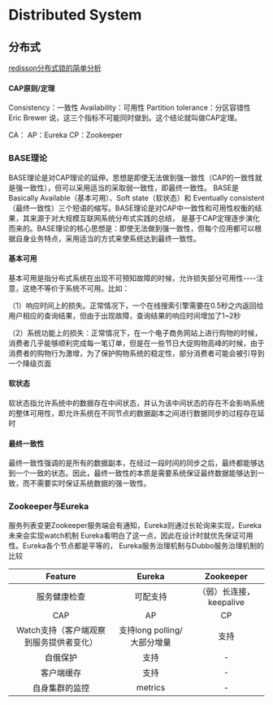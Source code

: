 # Distributed System
<!-- @author DHJT 2019-08-01 -->

## 分布式
[redisson分布式锁的简单分析](https://www.jianshu.com/p/d6e9b101f063)

#### CAP原则/定理
Consistency：一致性
Availability：可用性
Partition tolerance：分区容错性
Eric Brewer 说，这三个指标不可能同时做到。这个结论就叫做CAP定理。

CA：
AP：Eureka
CP：Zookeeper

### BASE理论
BASE理论是对CAP理论的延伸，思想是即使无法做到强一致性（CAP的一致性就是强一致性），但可以采用适当的采取弱一致性，即最终一致性。
BASE是Basically Available（基本可用）、Soft state（软状态）和 Eventually consistent（最终一致性）三个短语的缩写。BASE理论是对CAP中一致性和可用性权衡的结果，其来源于对大规模互联网系统分布式实践的总结， 是基于CAP定理逐步演化而来的。BASE理论的核心思想是：即使无法做到强一致性，但每个应用都可以根据自身业务特点，采用适当的方式来使系统达到最终一致性。

#### 基本可用
基本可用是指分布式系统在出现不可预知故障的时候，允许损失部分可用性----注意，这绝不等价于系统不可用。比如：

（1）响应时间上的损失。正常情况下，一个在线搜索引擎需要在0.5秒之内返回给用户相应的查询结果，但由于出现故障，查询结果的响应时间增加了1~2秒

（2）系统功能上的损失：正常情况下，在一个电子商务网站上进行购物的时候，消费者几乎能够顺利完成每一笔订单，但是在一些节日大促购物高峰的时候，由于消费者的购物行为激增，为了保护购物系统的稳定性，部分消费者可能会被引导到一个降级页面

#### 软状态
软状态指允许系统中的数据存在中间状态，并认为该中间状态的存在不会影响系统的整体可用性，即允许系统在不同节点的数据副本之间进行数据同步的过程存在延时

#### 最终一致性
最终一致性强调的是所有的数据副本，在经过一段时间的同步之后，最终都能够达到一个一致的状态。因此，最终一致性的本质是需要系统保证最终数据能够达到一致，而不需要实时保证系统数据的强一致性。


### Zookeeper与Eureka
服务列表变更Zookeeper服务端会有通知，Eureka则通过长轮询来实现，Eureka未来会实现watch机制
Eureka看明白了这一点，因此在设计时就优先保证可用性。Eureka各个节点都是平等的，
Eureka服务治理机制与Dubbo服务治理机制的比较

| Feature                                 | Eureka                      | Zookeeper               |
| :-------------------------:             | :----------------------:    | :---------------:       |
| 服务健康检查                            | 可配支持                    | （弱）长连接，keepalive |
| CAP                                     | AP                          | CP                      |
| Watch支持（客户端观察到服务提供者变化） | 支持long polling/大部分增量 | 支持                    |
| 自俄保护                                | 支持                        | -                       |
| 客户端缓存                              | 支持                        | -                       |
| 自身集群的监控                          | metrics                     | -                       |